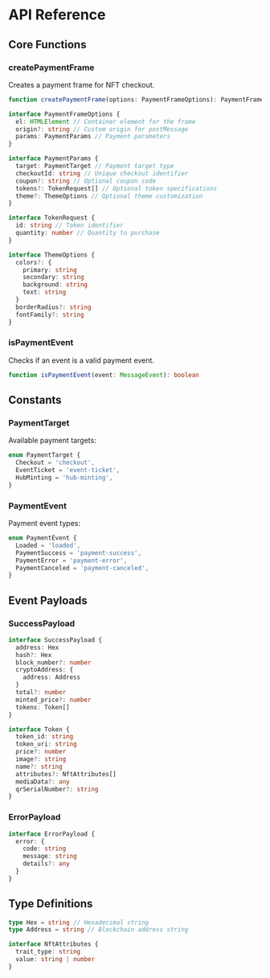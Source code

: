 # API Reference

## Core Functions

### createPaymentFrame

Creates a payment frame for NFT checkout.

```typescript
function createPaymentFrame(options: PaymentFrameOptions): PaymentFrame

interface PaymentFrameOptions {
  el: HTMLElement // Container element for the frame
  origin?: string // Custom origin for postMessage
  params: PaymentParams // Payment parameters
}

interface PaymentParams {
  target: PaymentTarget // Payment target type
  checkoutId: string // Unique checkout identifier
  coupon?: string // Optional coupon code
  tokens?: TokenRequest[] // Optional token specifications
  theme?: ThemeOptions // Optional theme customization
}

interface TokenRequest {
  id: string // Token identifier
  quantity: number // Quantity to purchase
}

interface ThemeOptions {
  colors?: {
    primary: string
    secondary: string
    background: string
    text: string
  }
  borderRadius?: string
  fontFamily?: string
}
```

### isPaymentEvent

Checks if an event is a valid payment event.

```typescript
function isPaymentEvent(event: MessageEvent): boolean
```

## Constants

### PaymentTarget

Available payment targets:

```typescript
enum PaymentTarget {
  Checkout = 'checkout',
  EventTicket = 'event-ticket',
  HubMinting = 'hub-minting',
}
```

### PaymentEvent

Payment event types:

```typescript
enum PaymentEvent {
  Loaded = 'loaded',
  PaymentSuccess = 'payment-success',
  PaymentError = 'payment-error',
  PaymentCanceled = 'payment-canceled',
}
```

## Event Payloads

### SuccessPayload

```typescript
interface SuccessPayload {
  address: Hex
  hash?: Hex
  block_number?: number
  cryptoAddress: {
    address: Address
  }
  total?: number
  minted_price?: number
  tokens: Token[]
}

interface Token {
  token_id: string
  token_uri: string
  price?: number
  image?: string
  name?: string
  attributes?: NftAttributes[]
  mediaData?: any
  qrSerialNumber?: string
}
```

### ErrorPayload

```typescript
interface ErrorPayload {
  error: {
    code: string
    message: string
    details?: any
  }
}
```

## Type Definitions

```typescript
type Hex = string // Hexadecimal string
type Address = string // Blockchain address string

interface NftAttributes {
  trait_type: string
  value: string | number
}
```
